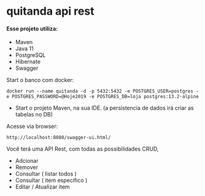 # quitanda api rest



#### Esse projeto utiliza:

- Maven
- Java 11
- PostgreSQL
- Hibernate
- Swagger



Start o banco com docker:

```shell script
docker run --name quitanda -d -p 5432:5432 -e POSTGRES_USER=postgres -e POSTGRES_PASSWORD=@Hoje2019 -e POSTGRES_DB=loja postgres:13.2-alpine
```

- Start o projeto Maven, na sua IDE. (a persistencia de dados irá criar as tabelas no DB)



Acesse via browser:

```shell script
http://localhost:8080/swagger-ui.html/
```



Você terá uma API Rest, com todas as possibilidades CRUD,

- Adcionar
- Remover
- Consultar ( listar todos )
- Consultar ( item especifico )
- Editar / Atualizar item

